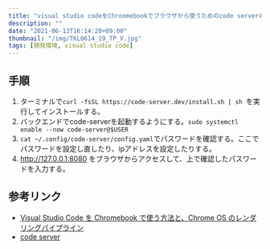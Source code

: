```yaml
---
title: "visual studio codeをChroomebookでブラウザから使うためのcode serverの利用法"
description: ""
date: "2021-06-13T16:14:20+09:00"
thumbnail: "/img/TKL0614_19_TP_V.jpg"
tags: [開発環境, visual studio code]
---
```

## 手順
1. ターミナルで`curl -fsSL https://code-server.dev/install.sh | sh
`を実行してインストールする。
1. バックエンドでcode-serverを起動するようにする。`sudo systemctl enable --now code-server@$USER`
1. `cat ~/.config/code-server/config.yaml`でパスワードを確認する。ここでパスワードを設定し直したり、ipアドレスを設定したりする。
1. http://127.0.0.1:8080 をブラウザからアクセスして、上で確認したパスワードを入力する。



## 参考リンク
- [Visual Studio Code を Chromebook で使う方法と、Chrome OS のレンダリングパイプライン](https://blog2.issei.org/2020/09/16/visual-studio-code-on-chromebook/)
- [code server](https://github.com/cdr/code-server/blob/v3.5.0/doc/guide.md)